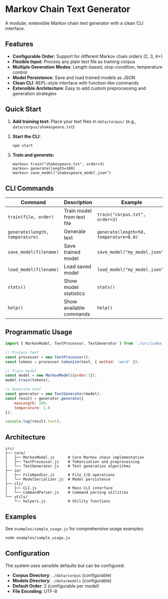 # Markov Chain Text Generator

A modular, extensible Markov chain text generator with a clean CLI interface.

## Features

* **Configurable Order**: Support for different Markov chain orders (2, 3, 4+)
* **Flexible Input**: Process any plain text file as training corpus
* **Multiple Generation Modes**: Length-based, stop-condition, temperature control
* **Model Persistence**: Save and load trained models as JSON
* **Clean CLI**: REPL-style interface with function-like commands
* **Extensible Architecture**: Easy to add custom preprocessing and generation strategies

## Quick Start

1. **Add training text:**
   Place your text files in `data/corpus/` (e.g., `data/corpus/shakespeare.txt`)

2. **Start the CLI:**

   ```bash
   npm start
   ```

3. **Train and generate:**

   ```
   markov> train("shakespeare.txt", order=3)
   markov> generate(length=100)
   markov> save_model("shakespeare_model.json")
   ```

## CLI Commands

| Command                         | Description                | Example                                |
| ------------------------------- | -------------------------- | -------------------------------------- |
| `train(file, order)`            | Train model from text file | `train("corpus.txt", order=3)`         |
| `generate(length, temperature)` | Generate text              | `generate(length=50, temperature=0.8)` |
| `save_model(filename)`          | Save trained model         | `save_model("my_model.json")`          |
| `load_model(filename)`          | Load saved model           | `load_model("my_model.json")`          |
| `stats()`                       | Show model statistics      | `stats()`                              |
| `help()`                        | Show available commands    | `help()`                               |

## Programmatic Usage

```javascript
import { MarkovModel, TextProcessor, TextGenerator } from './src/index.js';

// Process text
const processor = new TextProcessor();
const tokens = processor.tokenize(text, { method: 'word' });

// Train model
const model = new MarkovModel({order:3});
model.train(tokens);

// Generate text
const generator = new TextGenerator(model);
const result = generator.generate({
    maxLength: 100,
    temperature: 1.0
});

console.log(result.text);
```

## Architecture

```
src/
├── core/
│   ├── MarkovModel.js      # Core Markov chain implementation
│   ├── TextProcessor.js    # Tokenization and preprocessing
│   └── TextGenerator.js    # Text generation algorithms
├── io/
│   ├── FileHandler.js      # File I/O operations
│   └── ModelSerializer.js  # Model persistence
├── cli/
│   ├── CLI.js              # Main CLI interface
│   └── CommandParser.js    # Command parsing utilities
└── utils/
    └── helpers.js          # Utility functions
```

## Examples

See `examples/sample_usage.js` for comprehensive usage examples:

```bash
node examples/sample_usage.js
```

## Configuration

The system uses sensible defaults but can be configured:

* **Corpus Directory**: `./data/corpus` (configurable)
* **Models Directory**: `./data/models` (configurable)
* **Default Order**: 2 (configurable per model)
* **File Encoding**: UTF-8
